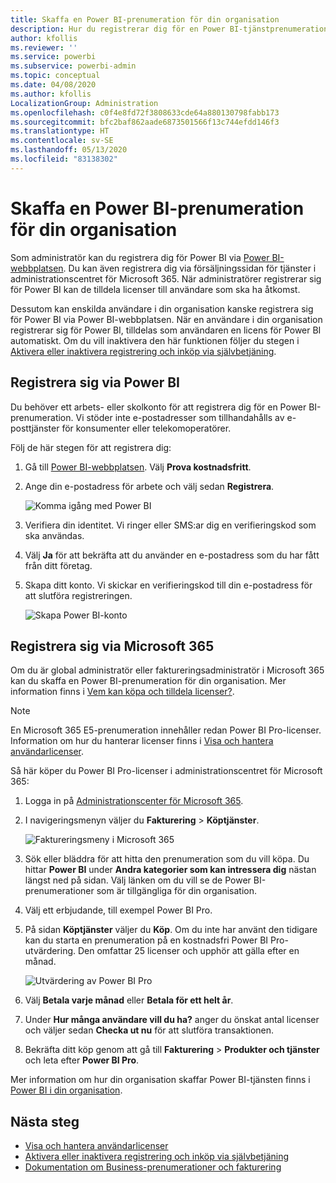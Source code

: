 ```yaml
---
title: Skaffa en Power BI-prenumeration för din organisation
description: Hur du registrerar dig för en Power BI-tjänstprenumeration som administratör och köper licenser i bulk.
author: kfollis
ms.reviewer: ''
ms.service: powerbi
ms.subservice: powerbi-admin
ms.topic: conceptual
ms.date: 04/08/2020
ms.author: kfollis
LocalizationGroup: Administration
ms.openlocfilehash: c0f4e8fd72f3808633cde64a880130798fabb173
ms.sourcegitcommit: bfc2baf862aade6873501566f13c744efdd146f3
ms.translationtype: HT
ms.contentlocale: sv-SE
ms.lasthandoff: 05/13/2020
ms.locfileid: "83138302"
---
```

# <a name="get-a-power-bi-subscription-for-your-organization"></a>Skaffa en Power BI-prenumeration för din organisation

Som administratör kan du registrera dig för Power BI via [Power BI-webbplatsen](https://powerbi.microsoft.com). Du kan även registrera dig via försäljningssidan för tjänster i administrationscentret för Microsoft 365. När administratörer registrerar sig för Power BI kan de tilldela licenser till användare som ska ha åtkomst.

Dessutom kan enskilda användare i din organisation kanske registrera sig för Power BI via Power BI-webbplatsen. När en användare i din organisation registrerar sig för Power BI, tilldelas som användaren en licens för Power BI automatiskt. Om du vill inaktivera den här funktionen följer du stegen i [Aktivera eller inaktivera registrering och inköp via självbetjäning](service-admin-disable-self-service.md).

## <a name="sign-up-through-power-bi"></a>Registrera sig via Power BI

Du behöver ett arbets- eller skolkonto för att registrera dig för en Power BI-prenumeration. Vi stöder inte e-postadresser som tillhandahålls av e-posttjänster för konsumenter eller telekomoperatörer.

Följ de här stegen för att registrera dig:

1. Gå till [Power BI-webbplatsen](https://powerbi.microsoft.com). Välj **Prova kostnadsfritt**.
2. Ange din e-postadress för arbete och välj sedan **Registrera**.

   ![Komma igång med Power BI](media/service-admin-org-subscription/signup-get-started.png)

3. Verifiera din identitet. Vi ringer eller SMS:ar dig en verifieringskod som ska användas.
4. Välj **Ja** för att bekräfta att du använder en e-postadress som du har fått från ditt företag.
5. Skapa ditt konto. Vi skickar en verifieringskod till din e-postadress för att slutföra registreringen.

   ![Skapa Power BI-konto](media/service-admin-org-subscription/org-signup.png)

## <a name="sign-up-through-microsoft-365"></a>Registrera sig via Microsoft 365

Om du är global administratör eller faktureringsadministratör i Microsoft 365 kan du skaffa en Power BI-prenumeration för din organisation. Mer information finns i [Vem kan köpa och tilldela licenser?](service-admin-licensing-organization.md#who-can-purchase-and-assign-licenses).

> [!NOTE]
>
> En Microsoft 365 E5-prenumeration innehåller redan Power BI Pro-licenser. Information om hur du hanterar licenser finns i [Visa och hantera användarlicenser](service-admin-manage-licenses.md).
>
>

Så här köper du Power BI Pro-licenser i administrationscentret för Microsoft 365:

1. Logga in på [Administrationscenter för Microsoft 365](https://admin.microsoft.com).

2. I navigeringsmenyn väljer du **Fakturering** > **Köptjänster**.
  
   ![Faktureringsmeny i Microsoft 365](media/service-admin-org-subscription/m365-billing-menu.png)

3. Sök eller bläddra för att hitta den prenumeration som du vill köpa. Du hittar **Power BI** under **Andra kategorier som kan intressera dig** nästan längst ned på sidan. Välj länken om du vill se de Power BI-prenumerationer som är tillgängliga för din organisation.

4. Välj ett erbjudande, till exempel Power BI Pro.

5. På sidan **Köptjänster** väljer du **Köp**. Om du inte har använt den tidigare kan du starta en prenumeration på en kostnadsfri Power BI Pro-utvärdering. Den omfattar 25 licenser och upphör att gälla efter en månad.

   ![Utvärdering av Power BI Pro](media/service-admin-org-subscription/m365-org-free-trial-pro.png)

6. Välj **Betala varje månad** eller **Betala för ett helt år**.

7. Under **Hur många användare vill du ha?** anger du önskat antal licenser och väljer sedan **Checka ut nu** för att slutföra transaktionen.

8. Bekräfta ditt köp genom att gå till **Fakturering** > **Produkter och tjänster** och leta efter **Power BI Pro**.

Mer information om hur din organisation skaffar Power BI-tjänsten finns i [Power BI i din organisation](https://docs.microsoft.com/microsoft-365/admin/misc/power-bi-in-your-organization?view=o365-worldwide).

## <a name="next-steps"></a>Nästa steg

- [Visa och hantera användarlicenser](service-admin-manage-licenses.md)
- [Aktivera eller inaktivera registrering och inköp via självbetjäning](service-admin-disable-self-service.md)
- [Dokumentation om Business-prenumerationer och fakturering](https://docs.microsoft.com/microsoft-365/commerce/?view=o365-worldwide)
